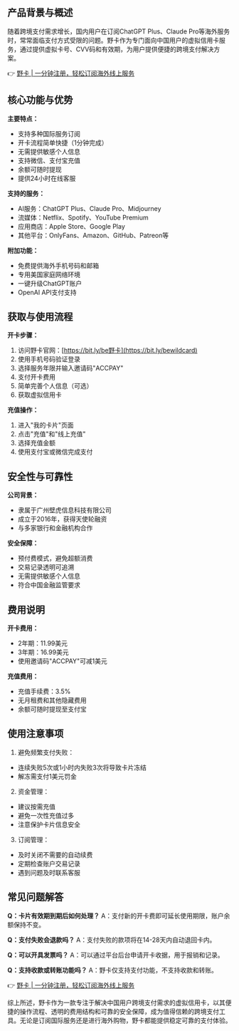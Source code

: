 ## 产品背景与概述

随着跨境支付需求增长，国内用户在订阅ChatGPT Plus、Claude Pro等海外服务时，常常面临支付方式受限的问题。野卡作为专门面向中国用户的虚拟信用卡服务，通过提供虚拟卡号、CVV码和有效期，为用户提供便捷的跨境支付解决方案。

👉 [野卡 | 一分钟注册，轻松订阅海外线上服务](https://bit.ly/bewildcard)

## 核心功能与优势

**主要特点：**
- 支持多种国际服务订阅
- 开卡流程简单快捷（1分钟完成）
- 无需提供敏感个人信息
- 支持微信、支付宝充值
- 余额可随时提现
- 提供24小时在线客服

**支持的服务：**
- AI服务：ChatGPT Plus、Claude Pro、Midjourney
- 流媒体：Netflix、Spotify、YouTube Premium
- 应用商店：Apple Store、Google Play
- 其他平台：OnlyFans、Amazon、GitHub、Patreon等

**附加功能：**
- 免费提供海外手机号码和邮箱
- 专用美国家庭网络环境
- 一键升级ChatGPT账户
- OpenAI API支付支持

## 获取与使用流程

**开卡步骤：**

1. 访问野卡官网：[https://bit.ly/be野卡](https://bit.ly/bewildcard)
2. 使用手机号码验证登录
3. 选择服务年限并输入邀请码"ACCPAY"
4. 支付开卡费用
5. 简单完善个人信息（可选）
6. 获取虚拟信用卡

**充值操作：**

1. 进入"我的卡片"页面
2. 点击"充值"和"线上充值"
3. 选择充值金额
4. 使用支付宝或微信完成支付

## 安全性与可靠性

**公司背景：**
- 隶属于广州壁虎信息科技有限公司
- 成立于2016年，获得天使轮融资
- 与多家银行和金融机构合作

**安全保障：**
- 预付费模式，避免超额消费
- 交易记录透明可追溯
- 无需提供敏感个人信息
- 符合中国金融监管要求

## 费用说明

**开卡费用：**
- 2年期：11.99美元
- 3年期：16.99美元
- 使用邀请码"ACCPAY"可减1美元

**充值费用：**
- 充值手续费：3.5%
- 无月租费和其他隐藏费用
- 余额可随时提现至支付宝

## 使用注意事项

1. 避免频繁支付失败：
- 连续失败5次或1小时内失败3次将导致卡片冻结
- 解冻需支付1美元罚金

2. 资金管理：
- 建议按需充值
- 避免一次性充值过多
- 注意保护卡片信息安全

3. 订阅管理：
- 及时关闭不需要的自动续费
- 定期检查账户交易记录
- 遇到问题及时联系客服

## 常见问题解答

**Q：卡片有效期到期后如何处理？**
A：支付新的开卡费即可延长使用期限，账户余额保持不变。

**Q：支付失败会退款吗？**
A：支付失败的款项将在14-28天内自动退回卡内。

**Q：可以开具发票吗？**
A：可以通过平台后台申请开卡收据，用于报销和记录。

**Q：支持收款或转账功能吗？**
A：野卡仅支持支付功能，不支持收款和转账。

👉 [野卡 | 一分钟注册，轻松订阅海外线上服务](https://bit.ly/bewildcard)

综上所述，野卡作为一款专注于解决中国用户跨境支付需求的虚拟信用卡，以其便捷的操作流程、透明的费用结构和可靠的安全保障，成为值得信赖的跨境支付工具。无论是订阅国际服务还是进行海外购物，野卡都能提供稳定可靠的支付体验。
